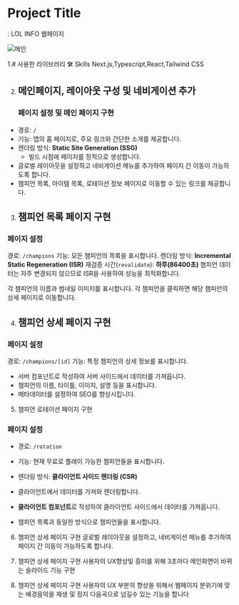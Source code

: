 
# Project Title
: LOL INFO 웹페이지

![메인](https://github.com/user-attachments/assets/28108078-1e04-42db-9e48-01db00caf11e)



1.# 사용한 라이브러리
🛠 Skills
Next.js,Typescript,React,Tailwind CSS

2. ## **메인페이지, 레이아웃 구성 및 네비게이션 추가**
   ### **페이지 설정 및 메인 페이지 구현**
- 경로: `/`
- 기능: 앱의 홈 페이지로, 주요 링크와 간단한 소개를 제공합니다.
- 렌더링 방식: **Static Site Generation (SSG)**
    - 빌드 시점에 페이지를 정적으로 생성합니다.
- 글로벌 레이아웃을 설정하고 네비게이션 메뉴를 추가하여 페이지 간 이동이 가능하도록 합니다.
- 챔피언 목록, 아이템 목록, 로테이션 정보 페이지로 이동할 수 있는 링크를 제공합니다.


3. ## 챔피언 목록 페이지 구현

### **페이지 설정**

 경로: `/champions`
 기능: 모든 챔피언의 목록을 표시합니다.
 렌더링 방식: **Incremental Static Regeneration (ISR)**
재검증 시간(`revalidate`): **하루(86400초)**
챔피언 데이터는 자주 변경되지 않으므로 ISR을 사용하여 성능을 최적화합니다.
  
각 챔피언의 이름과 썸네일 이미지를 표시합니다.
각 챔피언을 클릭하면 해당 챔피언의 상세 페이지로 이동합니다.

4. ## 챔피언 상세 페이지 구현

### **페이지 설정**

 경로: `/champions/[id]`
기능: 특정 챔피언의 상세 정보를 표시합니다.

- 서버 컴포넌트로 작성하여 서버 사이드에서 데이터를 가져옵니다.
- 챔피언의 이름, 타이틀, 이미지, 설명 등을 표시합니다.
- 메타데이터를 설정하여 SEO를 향상시킵니다.


5. 챔피언 로테이션 페이지 구현

### **페이지 설정**

- 경로: `/rotation`
- 기능: 현재 무료로 플레이 가능한 챔피언들을 표시합니다.
- 렌더링 방식: **클라이언트 사이드 렌더링 (CSR)**
- 클라이언트에서 데이터를 가져와 렌더링합니다.

- **클라이언트 컴포넌트**로 작성하여 클라이언트 사이드에서    데이터를 가져옵니다.
- 챔피언 목록과 동일한 방식으로 챔피언들을 표시합니다.




6. 챔피언 상세 페이지 구현
글로벌 레이아웃을 설정하고, 네비게이션 메뉴를 추가하여 페이지 간 이동이 가능하도록 합니다. 








7. 챔피언 상세 페이지 구현
사용자의 UX향상및 흥미를 위해 3초마다 메인화면이 바뀌는 슬라이드
기능 구현








 8. 챔피언 상세 페이지 구현
사용자의 UX 부분의 향상을 위해서 웹페이지 분위기에 맞는 배경음악을
재생 및 정지 다음곡으로 넘길수 있는 기능을 합니다
